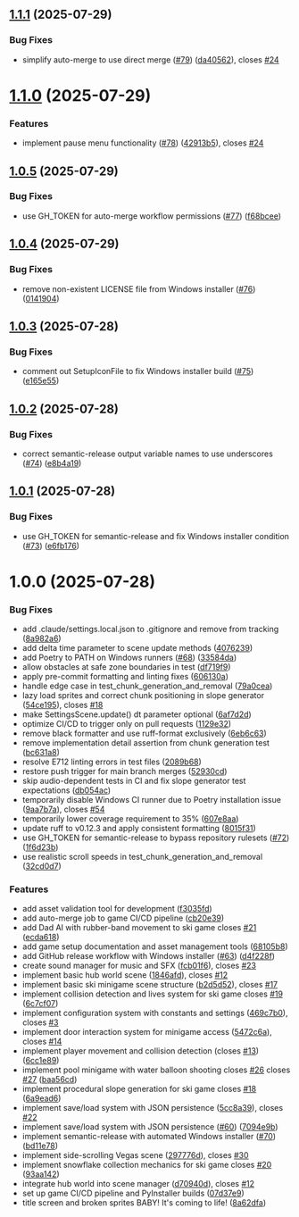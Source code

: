 ## [1.1.1](https://github.com/svange/danger-rose/compare/v1.1.0...v1.1.1) (2025-07-29)


### Bug Fixes

* simplify auto-merge to use direct merge ([#79](https://github.com/svange/danger-rose/issues/79)) ([da40562](https://github.com/svange/danger-rose/commit/da4056226a53404b7a95a6edd4264eaf4710dafa)), closes [#24](https://github.com/svange/danger-rose/issues/24)

# [1.1.0](https://github.com/svange/danger-rose/compare/v1.0.5...v1.1.0) (2025-07-29)


### Features

* implement pause menu functionality ([#78](https://github.com/svange/danger-rose/issues/78)) ([42913b5](https://github.com/svange/danger-rose/commit/42913b5842911159844094cd523c676235538667)), closes [#24](https://github.com/svange/danger-rose/issues/24)

## [1.0.5](https://github.com/svange/danger-rose/compare/v1.0.4...v1.0.5) (2025-07-29)


### Bug Fixes

* use GH_TOKEN for auto-merge workflow permissions ([#77](https://github.com/svange/danger-rose/issues/77)) ([f68bcee](https://github.com/svange/danger-rose/commit/f68bcee42303f2e10e1ed14f708d74a951ca8f34))

## [1.0.4](https://github.com/svange/danger-rose/compare/v1.0.3...v1.0.4) (2025-07-29)


### Bug Fixes

* remove non-existent LICENSE file from Windows installer ([#76](https://github.com/svange/danger-rose/issues/76)) ([0141904](https://github.com/svange/danger-rose/commit/01419044bde1273e37471ab08005290e2c228f37))

## [1.0.3](https://github.com/svange/danger-rose/compare/v1.0.2...v1.0.3) (2025-07-28)


### Bug Fixes

* comment out SetupIconFile to fix Windows installer build ([#75](https://github.com/svange/danger-rose/issues/75)) ([e165e55](https://github.com/svange/danger-rose/commit/e165e55648b470a56c4705373dabcf5fee1b8d5d))

## [1.0.2](https://github.com/svange/danger-rose/compare/v1.0.1...v1.0.2) (2025-07-28)


### Bug Fixes

* correct semantic-release output variable names to use underscores ([#74](https://github.com/svange/danger-rose/issues/74)) ([e8b4a19](https://github.com/svange/danger-rose/commit/e8b4a19f3897ecbc7e8b48b79fe63e8de01046f3))

## [1.0.1](https://github.com/svange/danger-rose/compare/v1.0.0...v1.0.1) (2025-07-28)


### Bug Fixes

* use GH_TOKEN for semantic-release and fix Windows installer condition ([#73](https://github.com/svange/danger-rose/issues/73)) ([e6fb176](https://github.com/svange/danger-rose/commit/e6fb1760e63e48014d0ea7e47b92d0cdfae0f73b))

# 1.0.0 (2025-07-28)


### Bug Fixes

* add .claude/settings.local.json to .gitignore and remove from tracking ([8a982a6](https://github.com/svange/danger-rose/commit/8a982a6404e1ed94916f0b27b89156dc91864692))
* add delta time parameter to scene update methods ([4076239](https://github.com/svange/danger-rose/commit/4076239b1c8d2872cd14e7a002f16023f5e7bd1b))
* add Poetry to PATH on Windows runners ([#68](https://github.com/svange/danger-rose/issues/68)) ([33584da](https://github.com/svange/danger-rose/commit/33584dad3cf0b51b99ceb65a94fb184edc469f57))
* allow obstacles at safe zone boundaries in test ([df719f9](https://github.com/svange/danger-rose/commit/df719f98f2ccff1a634c1a8bbab7dbefc9400df6))
* apply pre-commit formatting and linting fixes ([606130a](https://github.com/svange/danger-rose/commit/606130a613c6a2201dd6f3ce7dccb5e544ac3fd9))
* handle edge case in test_chunk_generation_and_removal ([79a0cea](https://github.com/svange/danger-rose/commit/79a0cea155f277321bd49b1837c382a0f1a45628))
* lazy load sprites and correct chunk positioning in slope generator ([54ce195](https://github.com/svange/danger-rose/commit/54ce195fe4177e0a50f9fe1db3409cd2d29e01a9)), closes [#18](https://github.com/svange/danger-rose/issues/18)
* make SettingsScene.update() dt parameter optional ([6af7d2d](https://github.com/svange/danger-rose/commit/6af7d2dccbc438820a28533987ae7b3898fb318b))
* optimize CI/CD to trigger only on pull requests ([1129e32](https://github.com/svange/danger-rose/commit/1129e32d6d80d4cab20e5d82405e5f9f15c821f2))
* remove black formatter and use ruff-format exclusively ([6eb6c63](https://github.com/svange/danger-rose/commit/6eb6c63120153c7ca840b22e949b25deff058394))
* remove implementation detail assertion from chunk generation test ([bc631a8](https://github.com/svange/danger-rose/commit/bc631a8612d3a586e212203b3a29c9defa353010))
* resolve E712 linting errors in test files ([2089b68](https://github.com/svange/danger-rose/commit/2089b68c8789fc1eaeb29d91de1176082b5fc5aa))
* restore push trigger for main branch merges ([52930cd](https://github.com/svange/danger-rose/commit/52930cd70369dd280ccbe6f2131ed7d2cc9dc130))
* skip audio-dependent tests in CI and fix slope generator test expectations ([db054ac](https://github.com/svange/danger-rose/commit/db054acbeec84bbd35556d65b8b37bfe359eada4))
* temporarily disable Windows CI runner due to Poetry installation issue ([9aa7b7a](https://github.com/svange/danger-rose/commit/9aa7b7a0d0ef992ebeb562b5fb81336619289dc6)), closes [#54](https://github.com/svange/danger-rose/issues/54)
* temporarily lower coverage requirement to 35% ([607e8aa](https://github.com/svange/danger-rose/commit/607e8aa4deebe8a96593891adc3baa7ff835bea4))
* update ruff to v0.12.3 and apply consistent formatting ([8015f31](https://github.com/svange/danger-rose/commit/8015f31120529cb94dfdaa69f4c07b007fd84585))
* use GH_TOKEN for semantic-release to bypass repository rulesets ([#72](https://github.com/svange/danger-rose/issues/72)) ([1f6d23b](https://github.com/svange/danger-rose/commit/1f6d23b9d1b5f31f33c261ff2bd89e2adc1b6def))
* use realistic scroll speeds in test_chunk_generation_and_removal ([32cd0d7](https://github.com/svange/danger-rose/commit/32cd0d7753e951f1cc7359bb9c603d23d93db840))


### Features

* add asset validation tool for development ([f3035fd](https://github.com/svange/danger-rose/commit/f3035fd4eb906b27286923943e798e2c42f5cdd0))
* add auto-merge job to game CI/CD pipeline ([cb20e39](https://github.com/svange/danger-rose/commit/cb20e397791cba86f66c1df2b8253c8b9309e132))
* add Dad AI with rubber-band movement to ski game closes [#21](https://github.com/svange/danger-rose/issues/21) ([ecda618](https://github.com/svange/danger-rose/commit/ecda61808ea980fce6fcd91421fda7603e495afa))
* add game setup documentation and asset management tools ([68105b8](https://github.com/svange/danger-rose/commit/68105b8ad69b949460f84aad6baeee49c7b7d747))
* add GitHub release workflow with Windows installer ([#63](https://github.com/svange/danger-rose/issues/63)) ([d4f228f](https://github.com/svange/danger-rose/commit/d4f228f5be844c549e18d43b6e63cd2771c088b5))
* create sound manager for music and SFX ([fcb01f6](https://github.com/svange/danger-rose/commit/fcb01f64da81dfb15ac4bd2e47eef617ff39da82)), closes [#23](https://github.com/svange/danger-rose/issues/23)
* implement basic hub world scene ([1846afd](https://github.com/svange/danger-rose/commit/1846afdb25fc3bcbb715d6f3158bb30e24235dcc)), closes [#12](https://github.com/svange/danger-rose/issues/12)
* implement basic ski minigame scene structure ([b2d5d52](https://github.com/svange/danger-rose/commit/b2d5d5204a1e1f90819be3638bd38a9b69411348)), closes [#17](https://github.com/svange/danger-rose/issues/17)
* implement collision detection and lives system for ski game closes [#19](https://github.com/svange/danger-rose/issues/19) ([6c7cf07](https://github.com/svange/danger-rose/commit/6c7cf0706428f71ef7c82eba2e5c5c20344ecd4d))
* implement configuration system with constants and settings ([469c7b0](https://github.com/svange/danger-rose/commit/469c7b0797ea956517588b3d66df6e66771d5b41)), closes [#3](https://github.com/svange/danger-rose/issues/3)
* implement door interaction system for minigame access ([5472c6a](https://github.com/svange/danger-rose/commit/5472c6a89534ce757793a9a16d1aec8090b38ebb)), closes [#14](https://github.com/svange/danger-rose/issues/14)
* implement player movement and collision detection (closes [#13](https://github.com/svange/danger-rose/issues/13)) ([6cc1e89](https://github.com/svange/danger-rose/commit/6cc1e890d1c71d48c5bbc2ebe8aa47b12f32ffee))
* implement pool minigame with water balloon shooting closes [#26](https://github.com/svange/danger-rose/issues/26) closes [#27](https://github.com/svange/danger-rose/issues/27) ([baa56cd](https://github.com/svange/danger-rose/commit/baa56cd9ffd1ab3b5d7747b7cd239c9252ded9ba))
* implement procedural slope generation for ski game closes [#18](https://github.com/svange/danger-rose/issues/18) ([6a9ead6](https://github.com/svange/danger-rose/commit/6a9ead60d35762a1fcce227e1a9244f026bf55df))
* implement save/load system with JSON persistence ([5cc8a39](https://github.com/svange/danger-rose/commit/5cc8a39239405bbbb83dcbeee372f1750be46fe6)), closes [#22](https://github.com/svange/danger-rose/issues/22)
* implement save/load system with JSON persistence ([#60](https://github.com/svange/danger-rose/issues/60)) ([7094e9b](https://github.com/svange/danger-rose/commit/7094e9bd3032551534e694a21e6e5c7df4a6204b))
* implement semantic-release with automated Windows installer ([#70](https://github.com/svange/danger-rose/issues/70)) ([bd11e78](https://github.com/svange/danger-rose/commit/bd11e78a42be7d92509053041539a7005b9d7dfb))
* implement side-scrolling Vegas scene ([297776d](https://github.com/svange/danger-rose/commit/297776db9c37de0e1eefe525a049b9b639b55290)), closes [#30](https://github.com/svange/danger-rose/issues/30)
* implement snowflake collection mechanics for ski game closes [#20](https://github.com/svange/danger-rose/issues/20) ([93aa142](https://github.com/svange/danger-rose/commit/93aa14215013feaa28a5b0074cfb56933e4aea05))
* integrate hub world into scene manager ([d70940d](https://github.com/svange/danger-rose/commit/d70940d3c3e7cbc19787e431c7474b8f52cb5197)), closes [#12](https://github.com/svange/danger-rose/issues/12)
* set up game CI/CD pipeline and PyInstaller builds ([07d37e9](https://github.com/svange/danger-rose/commit/07d37e98338ea4f965c02a79808af7199e3b6193))
* title screen and broken sprites BABY! It's coming to life! ([8a62dfa](https://github.com/svange/danger-rose/commit/8a62dfa680e64f00418de8c58c906fc238775371))
